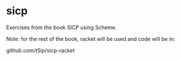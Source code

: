 # sicp
Exercises from the book SICP using Scheme.

Note: for the rest of the book, racket will be used and code will be in:

github.com/t5ip/sicp-racket


